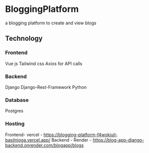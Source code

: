 # BloggingPlatform
a blogging platform to create and view blogs

## Technology

### Frontend
Vue js
Tailwind css
Axios for API calls

### Backend
Django
Django-Rest-Framework
Python

### Database
Postgres

### Hosting
Frontend- vercel - https://blogging-platform-f4wokiujl-basilnjoga.vercel.app/
Backend - Render - https://blog-app-django-backend.onrender.com/blogapp/blogs

